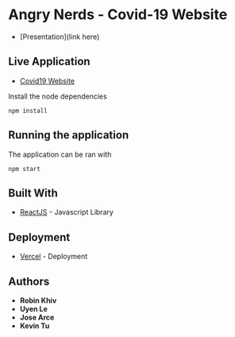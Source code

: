 # Angry Nerds - Covid-19 Website

* [Presentation](link here)

## Live Application

* [Covid19 Website](https://covid-website-amber.vercel.app/)

Install the node dependencies 

```
npm install
```

## Running the application

The application can be ran with 
```
npm start
```

## Built With

* [ReactJS](https://reactjs.org/) - Javascript Library

## Deployment

* [Vercel](https://vercel.com/) - Deployment

## Authors

* **Robin Khiv**
* **Uyen Le**
* **Jose Arce**
* **Kevin Tu**
